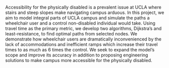Accessibility for the physically disabled is a prevalent issue at UCLA where stairs and steep slopes make navigating campus arduous. 
In this project, we aim to model integral parts of UCLA campus and simulate the paths a wheelchair user and a control non-disabled
individual would take. Using travel time as the primary metric, we develop two algorithms, Dijkstra’s and least-resistance, to find
optimal paths from selected nodes. We demonstrate how wheelchair users are dramatically inconvenienced by the lack of accommodations
and inefficient ramps which increase their travel times to as much as 6 times the control. We seek to expand the model’s scope and
improve its accuracy in addition to proposing engineering solutions to make campus more accessible for the physically disabled.
